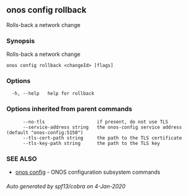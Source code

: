 ## onos config rollback

Rolls-back a network change

### Synopsis

Rolls-back a network change

```
onos config rollback <changeId> [flags]
```

### Options

```
  -h, --help   help for rollback
```

### Options inherited from parent commands

```
      --no-tls                   if present, do not use TLS
      --service-address string   the onos-config service address (default "onos-config:5150")
      --tls-cert-path string     the path to the TLS certificate
      --tls-key-path string      the path to the TLS key
```

### SEE ALSO

* [onos config](onos_config.md)	 - ONOS configuration subsystem commands

###### Auto generated by spf13/cobra on 4-Jan-2020
